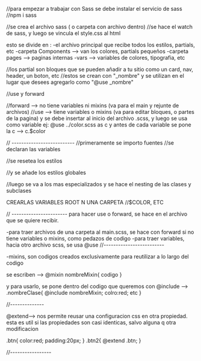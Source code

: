 //para empezar a trabajar con Sass se debe instalar el servicio de sass
//npm i sass

//se crea el archivo sass ( o carpeta con archivo dentro)
//se hace el watch de sass, y luego se vincula el style.css al html


esto se divide en :
-el archivo principal que recibe todos los estilos, partials, etc
-carpeta Components --> van los colores, partials pequeños
-carpeta pages --> paginas internas
-vars --> variables de colores, tipografia, etc


//los partial son bloques que se pueden añadir a tu sitio como un card, nav, header, un boton, etc
//estos se crean con "_nombre" y se utilizan en el lugar que desees agregarlo como "@use _nombre"


//use y forward

//forward --> no tiene variables ni mixins  (va para el main y rejunte de archivos)
//use --> tiene variables o mixins (va para editar bloques, o partes de la pagina) y se debe insertar al inicio del archivo .scss, y luego se usa como variable
    ej: @use ../color.scss as c
    y antes de cada variable se pone la c  --> c.$color

// --------------------------
//primeramente se importo fuentes
//se declaran las variables


//se resetea los estilos

//y se añade los estilos globales

//luego se va a los mas especializados y se hace el nesting de las clases y subclases

CREARLAS VARIABLES ROOT N UNA CARPETA
//$COLOR, ETC

// ----------------------- 
para hacer use o forward, se hace en el archivo que se quiere recibir.

-para traer archivos de una carpeta al main.scss, se hace con forward si no tiene variables o mixins, como pedazos de codigo
-para traer variables, hacia otro archivo scss, se usa @use 
//-------------------------

-mixins, son codigos creados exclusivamente para reutilizar a lo largo del codigo

se escriben 
--> @mixin nombreMixin{
    codigo
}

y para usarlo, se pone dentro del codigo que queremos con @include 
-->
.nombreClase{
    @include nombreMixin;
    colro:red;
    etc
}

//--------------

@extend--> nos permite reusar una configuracion css en otra propiedad. esta es util si las propiedades son casi identicas, salvo alguna q otra modificacion

.btn{
    color:red;
    padding:20px;
}
.btn2{
    @extend .btn;
}

//-----------------


